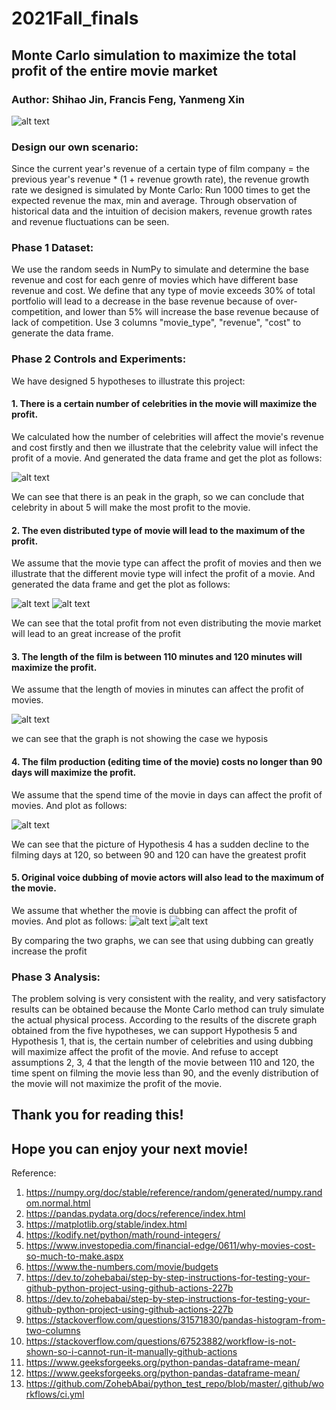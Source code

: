 # 2021Fall_finals


## Monte Carlo simulation to maximize the total profit of the entire movie market

### Author: Shihao Jin, Francis Feng, Yanmeng Xin
 ![alt text](https://github.com/blueratt/2021Fall_finals/blob/main/movie_poster.jpeg)

### Design our own scenario:
Since the current year's revenue of a certain type of film company = the previous year's revenue * (1 + revenue growth rate), the revenue growth rate we designed is simulated by Monte Carlo: Run 1000 times to get the expected revenue the max, min and average. Through observation of historical data and the intuition of decision makers, revenue growth rates and revenue fluctuations can be seen.

### Phase 1 Dataset:
We use the random seeds in NumPy to simulate and determine the base revenue and cost for each genre of movies which have different base revenue and cost.
We define that any type of movie exceeds 30% of total portfolio will lead to a decrease in the base revenue because of over-competition, and lower than 5% will increase the base revenue because of lack of competition. Use 3 columns "movie_type", "revenue", "cost" to generate the data frame.

### Phase 2 Controls and Experiments:
We have designed 5 hypotheses to illustrate this project:
   #### 1.	There is a certain number of celebrities in the movie will maximize the profit. 
   We calculated how the number of celebrities will affect the movie's revenue and cost firstly and then we illustrate that the celebrity value will infect the profit of a movie. And generated the data frame and get the plot as follows:
   
 ![alt text](https://github.com/blueratt/2021Fall_finals/blob/main/Hypo%20Graph/Hypothesis1.png)
 
   We can see that there is an peak in the graph, so we can conclude that celebrity in about 5 will make the most profit to the movie.

   #### 2.	The even distributed type of movie will lead to the maximum of the profit.
   We assume that the movie type can affect the profit of movies and then we illustrate that the different movie type will infect the profit of a movie. And generated the data frame and get the plot as follows: 
   
 ![alt text](https://github.com/blueratt/2021Fall_finals/blob/main/Hypo%20Graph/Hypothesis2_1.png)
 ![alt text](https://github.com/blueratt/2021Fall_finals/blob/main/Hypo%20Graph/Hypothesis2_2.png)

   We can see that the total profit from not even distributing the movie market will lead to an great increase of the profit

   #### 3.	The length of the film is between 110 minutes and 120 minutes will maximize the profit.
   We assume that the length of movies in minutes can affect the profit of movies. 
   
 ![alt text](https://github.com/blueratt/2021Fall_finals/blob/main/Hypo%20Graph/Hypothesis3.png)

   we can see that the graph is not showing the case we hyposis
   
   #### 4.	The film production (editing time of the movie) costs no longer than 90 days will maximize the profit.
   We assume that the spend time of the movie in days can affect the profit of movies. And plot as follows:

 ![alt text](https://github.com/blueratt/2021Fall_finals/blob/main/Hypo%20Graph/Hypothesis4.png)

   We can see that the picture of Hypothesis 4 has a sudden decline to the filming days at 120, so between 90 and 120 can have the greatest profit
   

   #### 5.  Original voice dubbing of movie actors will also lead to the maximum of the movie.
   We assume that whether the movie is dubbing can affect the profit of movies. And plot as follows:
 ![alt text](https://github.com/blueratt/2021Fall_finals/blob/main/Hypo%20Graph/Hypothesis5.png)
 ![alt text](https://github.com/blueratt/2021Fall_finals/blob/main/Hypo%20Graph/Hypothesis5_1.png)

   By comparing the two graphs, we can see that using dubbing can greatly increase the profit


### Phase 3 Analysis:
 The problem solving is very consistent with the reality, and very satisfactory results can be obtained because the Monte Carlo method can truly simulate the actual physical process. According to the results of the discrete graph obtained from the five hypotheses, we can support Hypothesis 5 and Hypothesis 1, that is, the certain number of celebrities and using dubbing will maximize affect the profit of the movie. And refuse to accept assumptions 2, 3, 4 that the length of the movie between 110 and 120, the time spent on filming the movie less than 90, and the evenly distribution of the movie will not maximize the profit of the movie.
 
 ## Thank you for reading this!
## Hope you can enjoy your next movie!

Reference:
1. https://numpy.org/doc/stable/reference/random/generated/numpy.random.normal.html
2. https://pandas.pydata.org/docs/reference/index.html
3. https://matplotlib.org/stable/index.html
4. https://kodify.net/python/math/round-integers/
5. https://www.investopedia.com/financial-edge/0611/why-movies-cost-so-much-to-make.aspx
6. https://www.the-numbers.com/movie/budgets
7. https://dev.to/zohebabai/step-by-step-instructions-for-testing-your-github-python-project-using-github-actions-227b
8. https://dev.to/zohebabai/step-by-step-instructions-for-testing-your-github-python-project-using-github-actions-227b
9. https://stackoverflow.com/questions/31571830/pandas-histogram-from-two-columns
10. https://stackoverflow.com/questions/67523882/workflow-is-not-shown-so-i-cannot-run-it-manually-github-actions
11. https://www.geeksforgeeks.org/python-pandas-dataframe-mean/
12. https://www.geeksforgeeks.org/python-pandas-dataframe-mean/
13. https://github.com/ZohebAbai/python_test_repo/blob/master/.github/workflows/ci.yml
